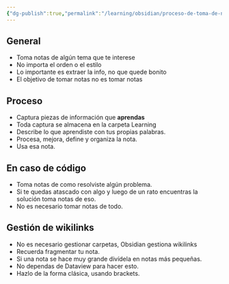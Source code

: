 ```yaml
---
{"dg-publish":true,"permalink":"/learning/obsidian/proceso-de-toma-de-notas-en-obsidian/","created":"2024-02-27T13:43","updated":"2024-03-16T16:19"}
---
```


## General
- Toma notas de algún tema que te interese
- No importa el orden o el estilo
- Lo importante es extraer la info, no que quede bonito
- El objetivo de tomar notas no es tomar notas

## Proceso
- Captura piezas de información que **aprendas**
- Toda captura se almacena en la carpeta Learning
- Describe lo que aprendiste con tus propias palabras.
- Procesa, mejora, define y organiza la nota.
- Usa esa nota.

## En caso de código
- Toma notas de como resolviste algún problema.
- Si te quedas atascado con algo y luego de un rato encuentras la solución toma notas de eso.
- No es necesario tomar notas de todo.

## Gestión de wikilinks
- No es necesario gestionar carpetas, Obsidian gestiona wikilinks
- Recuerda fragmentar tu nota.
- Si una nota se hace muy grande divídela en notas más pequeñas.
- No dependas de Dataview para hacer esto. 
- Hazlo de la forma clásica, usando brackets.

